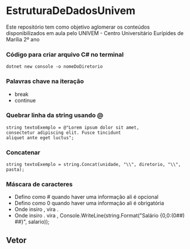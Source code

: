 # EstruturaDeDadosUnivem
Este repositório tem como objetivo aglomerar os conteúdos disponibilizados em aula pelo UNIVEM - Centro Universitário Eurípides de Marília 2º ano


### Código para criar arquivo C# no terminal
    dotnet new console -o nomeDoDiretorio

### Palavras chave na iteração
- break
- continue

### Quebrar linha da string usando @
    string textoExemplo = @"Lorem ipsum dolor sit amet,
    consectetur adipiscing elit. Fusce tincidunt 
    aliquet ante eget luctus";

### Concatenar
    string textoExemplo = string.Concat(unidade, "\\", diretorio, "\\", pasta);

### Máscara de caracteres
- Defino como # quando haver uma informação ali é opcional
- Defino como 0 quando haver uma informação ali é obrigatória
- Onde insiro , vira .
- Onde insiro . vira ,
    Console.WriteLine(string.Format("Salário {0,0:(0##) ##}", salario));

## Vetor